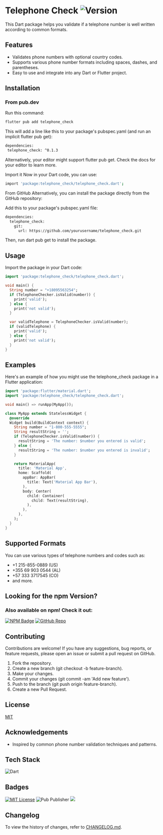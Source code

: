 # Telephone Check ![Version](https://img.shields.io/pub/v/telephone_check)

This Dart package helps you validate if a telephone number is well written according to common formats.

## Features

- Validates phone numbers with optional country codes.
- Supports various phone number formats including spaces, dashes, and parentheses.
- Easy to use and integrate into any Dart or Flutter project.

## Installation

### From pub.dev

Run this command:

```bash
flutter pub add telephone_check
```

This will add a line like this to your package's pubspec.yaml (and run an implicit flutter pub get):

```bash
dependencies:
 telephone_check: ^0.1.3
```

Alternatively, your editor might support flutter pub get. Check the docs for your editor to learn more.

Import it
Now in your Dart code, you can use:

```bash
import 'package:telephone_check/telephone_check.dart';
```

From GitHub
Alternatively, you can install the package directly from the GitHub repository:

Add this to your package's pubspec.yaml file:

```bash
dependencies:
  telephone_check:
    git:
      url: https://github.com/yourusername/telephone_check.git
```

Then, run dart pub get to install the package.

## Usage

Import the package in your Dart code:

```dart
import 'package:telephone_check/telephone_check.dart';

void main() {
  String number = "+18095563254";
  if (TelephoneChecker.isValid(number)) {
    print('valid');
  } else {
    print('not valid');
  }

  var validTelephone = TelephoneChecker.isValid(number);
  if (validTelephone) {
    print('valid');
  } else {
    print('not valid');
  }
}
```

## Examples

Here's an example of how you might use the telephone_check package in a Flutter application:

```dart
import 'package:flutter/material.dart';
import 'package:telephone_check/telephone_check.dart';

void main() => runApp(MyApp());

class MyApp extends StatelessWidget {
  @override
  Widget build(BuildContext context) {
    String number = "1-800-555-5555";
    String resultString = '';
    if (TelephoneChecker.isValid(number)) {
      resultString = 'The number: $number you entered is valid';
    } else {
      resultString = 'The number: $number you entered is invalid';
    }

    return MaterialApp(
      title: 'Material App',
      home: Scaffold(
        appBar: AppBar(
          title: Text('Material App Bar'),
        ),
        body: Center(
          child: Container(
            child: Text(resultString),
          ),
        ),
      ),
    );
  }
}

```

## Supported Formats

You can use various types of telephone numbers and codes such as:

- +1 215-855-0889 (US)
- +355 69 903 0544 (AL)
- +57 333 3717545 (CO)
- and more.

## Looking for the npm Version?

### Also available on npm! Check it out:
[![NPM Badge](https://img.shields.io/badge/NPM-TelephoneCheck-CB3837?style=for-the-badge&logo=npm&logoColor=white)](https://www.npmjs.com/package/telephonecheck)
[![GitHub Repo](https://img.shields.io/badge/Repository-GitHub-blue?style=for-the-badge&logo=github&logoColor=white)](https://github.com/neryad/ts-phone-validtor.git)


## Contributing

Contributions are welcome! If you have any suggestions, bug reports, or feature requests, please open an issue or submit a pull request on GitHub.

1. Fork the repository.
2. Create a new branch (git checkout -b feature-branch).
3. Make your changes.
4. Commit your changes (git commit -am 'Add new feature').
5. Push to the branch (git push origin feature-branch).
6. Create a new Pull Request.

## License

[MIT](https://choosealicense.com/licenses/mit/)

## Acknowledgements

- Inspired by common phone number validation techniques and patterns.

## Tech Stack

![Dart](https://img.shields.io/badge/dart-blue?logo=dart&logoColor=white)

## Badges

[![MIT License](https://img.shields.io/badge/License-MIT-green.svg)](https://choosealicense.com/licenses/mit/)
![Pub Publisher](https://img.shields.io/pub/publisher/telephone_check)
![](https://img.shields.io/badge/dart-blue?logo=dart&logoColor=white)

## Changelog

To view the history of changes, refer to [CHANGELOG.md](./CHANGELOG.md).
